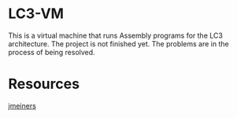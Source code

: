 # LC3-VM
This is a virtual machine that runs Assembly programs for the LC3 architecture. The project is not finished yet. The problems are in the process of being resolved.
# Resources
[jmeiners](https://www.jmeiners.com/lc3-vm)
